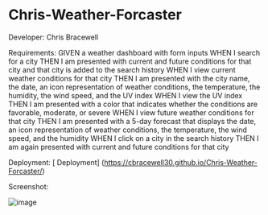 # Chris-Weather-Forcaster

Developer: Chris Bracewell

Requirements: GIVEN a weather dashboard with form inputs
WHEN I search for a city
THEN I am presented with current and future conditions for that city and that city is added to the search history
WHEN I view current weather conditions for that city
THEN I am presented with the city name, the date, an icon representation of weather conditions, the temperature, the humidity, the wind speed, and the UV index
WHEN I view the UV index
THEN I am presented with a color that indicates whether the conditions are favorable, moderate, or severe
WHEN I view future weather conditions for that city
THEN I am presented with a 5-day forecast that displays the date, an icon representation of weather conditions, the temperature, the wind speed, and the humidity
WHEN I click on a city in the search history
THEN I am again presented with current and future conditions for that city

Deployment: [ Deployment] (https://cbracewell30.github.io/Chris-Weather-Forcaster/)

Screenshot:

![image](https://user-images.githubusercontent.com/93891189/149681316-9736bf32-a327-4ab6-aa62-b820f9136150.png)
